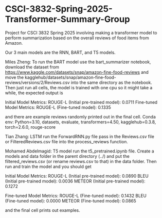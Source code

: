# CSCI-3832-Spring-2025-Transformer-Summary-Group
Project for CSCI 3832 Spring 2025 involving making a transformer model to perform summarization based on the overall reviews of food items from Amazon.

Our 3 main models are the RNN, BART, and T5 models.

Miles Zheng: To run the BART model use the bart_summarizer notebook, download the dataset from https://www.kaggle.com/datasets/snap/amazon-fine-food-reviews and move the kagglehub/datasets/snap/amazon-fine-food-reviews/versions/2/Reviews.csv into the same directory as the notebook. Then just run all cells, the model is trained with one cpu so it might take a while, the expected output is 

Initial Model Metrics:
ROUGE-L (Initial pre-trained model): 0.0711
Fine-tuned Model Metrics:
ROUGE-L (Fine-tuned model): 0.1335

and there are example reviews randomly printed out in the final cell.
Conda env: Python=3.10, datasets, evaluate, transformers=4.50, kagglehub=0.3.8, torch=2.6.0, rouge-score

Tian Zhang: LSTM run the ForwardRNN.py file pass in the Reviews.csv file or FilteredReviews.csv file into the process_reviews function.

Mohamed Abdelmagid: T5 model run the t5_pretrained.ipynb file. Create a models and data folder in the parent directory (../) and put the filtered_reviews.csv (or rename reviews.csv to that) in the data folder. Then run and train the model and you should get

Initial Model Metrics:
ROUGE-L (Initial pre-trained model): 0.0890
BLEU (Initial pre-trained model): 0.0036
METEOR (Initial pre-trained model): 0.1272

Fine-tuned Model Metrics:
ROUGE-L (Fine-tuned model): 0.1432
BLEU (Fine-tuned model): 0.0000
METEOR (Fine-tuned model): 0.0865

and the final cell prints out examples.
